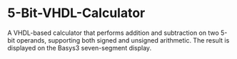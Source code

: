 # 5-Bit-VHDL-Calculator
A VHDL-based calculator that performs addition and subtraction on two 5-bit operands, supporting both signed and unsigned arithmetic. The result is displayed on the Basys3 seven-segment display.
